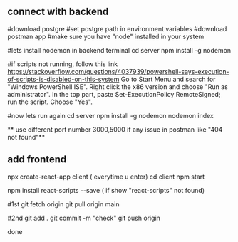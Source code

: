 connect with backend
--------------------
#download postgre
#set postgre path in environment variables
#download postman app
#make sure you have "node" installed in your system

#lets install nodemon in backend terminal
cd server
npm install -g nodemon 

#if scripts not running, follow this link
https://stackoverflow.com/questions/4037939/powershell-says-execution-of-scripts-is-disabled-on-this-system
Go to Start Menu and search for "Windows PowerShell ISE".
Right click the x86 version and choose "Run as administrator".
In the top part, paste Set-ExecutionPolicy RemoteSigned; run the script. Choose "Yes".

#now lets run again
cd server
npm install -g nodemon
nodemon index

** use different port number 3000,5000 if any issue in postman like "404 not found"**



add frontend
-----------
npx create-react-app client
( everytime u enter)
cd client
npm start 

npm install react-scripts --save ( if show "react-scripts" not found)

#1st
git fetch origin
git pull origin main

#2nd
git add .
git commit -m "check"
git push origin

done